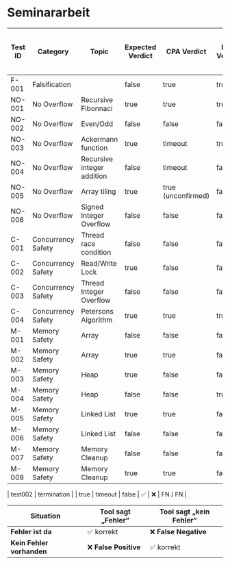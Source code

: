 # Seminararbeit

| Test ID      | Category      | Topic |Expected Verdict | CPA Verdict | LLM Verdict | CPA Correct | LLM Correct | Error Type (CPA / LLM)|
|--------------|---------------|-------|-----------------|-------------|-------------|-------------|-------------|-----------------------|
| F-001   | Falsification || false    | true        | true        |   ❌          | ❌          | FN / FN   |
| NO-001 | No Overflow   | Recursive Fibonnaci |true     | true     | true       | ✅          | ✅          | - / - |
| NO-002 | No Overflow   | Even/Odd|false     | false     | false       | ✅          | ✅          | - / - |
| NO-003 | No Overflow   | Ackermann function|true     | timeout     | true       | ❌           | ✅          | - / - |
| NO-004 | No Overflow   | Recursive integer addition |false     | timeout     | false    | ❌           | ✅          | - / - |
| NO-005 | No Overflow   | Array tiling |true     | true (unconfirmed)     | false       | (✅)          |  ❌         | - / FP|
| NO-006 | No Overflow   | Signed Integer Overflow |false     | false     | false       | ✅          | ✅          | - / - |
| C-001 | Concurrency Safety   | Thread race condition|false     | false     | false       | ✅           | ✅          | - / - |
| C-002 | Concurrency Safety   | Read/Write Lock |true     | false     | false       | ❌             | ❌            | FP / FP |
| C-003 | Concurrency Safety   | Thread Integer Overflow |false     | false     | false       | ✅           | ✅          | - / - |
| C-004 | Concurrency Safety   | Petersons Algorithm |true     |true     | true       | ✅           | ✅          | - / - |
| M-001 | Memory Safety   | Array |false     |false     | false       | ✅           | ✅          | - / - |
| M-002 | Memory Safety   | Array |true     |true     | false       | ✅           | ❌          | - / FP |
| M-003 | Memory Safety   | Heap |true     |false     | false       | ❌          | ❌          | FP / FP |
| M-004 | Memory Safety   | Heap |false     |false     | true       |  ✅           | ❌          | - / FN |
| M-005 | Memory Safety   | Linked List |true     |true     | false       |  ✅           | ❌          | - / FP |
| M-006 | Memory Safety   | Linked List |false     |false     | false       | ✅          | ✅          | - / - |
| M-007 | Memory Safety   | Memory Cleanup |false     |false     | false       | ✅         | ✅          | - / - |
| M-008 | Memory Safety   | Memory Cleanup |true     |true     | false       | ✅         | ❌          | - / FP |






| test002 | termination   | | true     | timeout     | false       | ✅          | ❌          | FN / FN |


| Situation                 | Tool sagt „Fehler“   | Tool sagt „kein Fehler“ |
| ------------------------- | -------------------- | ----------------------- |
| **Fehler ist da**         | ✅ korrekt            | ❌ **False Negative**    |
| **Kein Fehler vorhanden** | ❌ **False Positive** | ✅ korrekt               |
